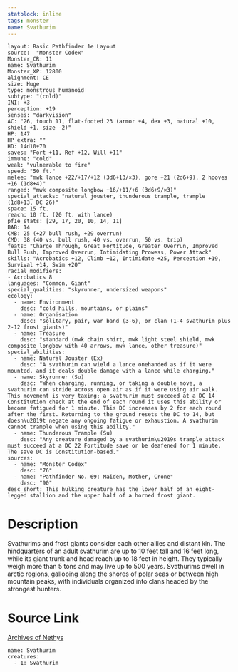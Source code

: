 ```yaml
---
statblock: inline
tags: monster
name: Svathurim
---
```

```statblock
layout: Basic Pathfinder 1e Layout
source:  "Monster Codex"
Monster_CR: 11
name: Svathurim
Monster_XP: 12800
alignment: CE
size: Huge
type: monstrous humanoid
subtype: "(cold)"
INI: +3
perception: +19
senses: "darkvision"
AC: "26, touch 11, flat-footed 23 (armor +4, dex +3, natural +10, shield +1, size -2)"
HP: 147
HP_extra: ""
HD: 14d10+70
saves: "Fort +11, Ref +12, Will +11"
immune: "cold"
weak: "vulnerable to fire"
speed: "50 ft."
melee: "mwk lance +22/+17/+12 (3d6+13/×3), gore +21 (2d6+9), 2 hooves +16 (1d8+4)"
ranged: "mwk composite longbow +16/+11/+6 (3d6+9/×3)"
special_attacks: "natural jouster, thunderous trample, trample (1d8+13, DC 26)"
space: 15 ft.
reach: 10 ft. (20 ft. with lance)
pf1e_stats: [29, 17, 20, 10, 14, 11]
BAB: 14
CMB: 25 (+27 bull rush, +29 overrun)
CMD: 38 (40 vs. bull rush, 40 vs. overrun, 50 vs. trip)
feats: "Charge Through, Great Fortitude, Greater Overrun, Improved Bull Rush, Improved Overrun, Intimidating Prowess, Power Attack"
skills: "Acrobatics +12, Climb +12, Intimidate +25, Perception +19, Survival +14, Swim +20"
racial_modifiers:
- Acrobatics 8
languages: "Common, Giant"
special_qualities: "skyrunner, undersized weapons"
ecology:
  - name: Environment
    desc: "cold hills, mountains, or plains"
  - name: Organisation
    desc: "solitary, pair, war band (3-6), or clan (1-4 svathurim plus 2-12 frost giants)"
  - name: Treasure
    desc: "standard (mwk chain shirt, mwk light steel shield, mwk composite longbow with 40 arrows, mwk lance, other treasure)"
special_abilities:
  - name: Natural Jouster (Ex)
    desc: "A svathurim can wield a lance onehanded as if it were mounted, and it deals double damage with a lance while charging."
  - name: Skyrunner (Su)
    desc: "When charging, running, or taking a double move, a svathurim can stride across open air as if it were using air walk. This movement is very taxing; a svathurim must succeed at a DC 14 Constitution check at the end of each round it uses this ability or become fatigued for 1 minute. This DC increases by 2 for each round after the first. Returning to the ground resets the DC to 14, but doesn\u2019t negate any ongoing fatigue or exhaustion. A svathurim cannot trample when using this ability."
  - name: Thunderous Trample (Su)
    desc: "Any creature damaged by a svathurim\u2019s trample attack must succeed at a DC 22 Fortitude save or be deafened for 1 minute. The save DC is Constitution-based."
sources:
  - name: "Monster Codex"
    desc: "76"
  - name: "Pathfinder No. 69: Maiden, Mother, Crone"
    desc: "90"
desc_short: This hulking creature has the lower half of an eight-legged stallion and the upper half of a horned frost giant.
```
# Description
Svathurims and frost giants consider each other allies and distant kin. The hindquarters of an adult svathurim are up to 10 feet tall and 16 feet long, while its giant trunk and head reach up to 18 feet in height. They typically weigh more than 5 tons and may live up to 500 years. Svathurims dwell in arctic regions, galloping along the shores of polar seas or between high mountain peaks, with individuals organized into clans headed by the strongest hunters.
# Source Link
[Archives of Nethys](https://aonprd.com/MonsterDisplay.aspx?ItemName=Svathurim)
```encounter-table
name: Svathurim
creatures:
  - 1: Svathurim
```
